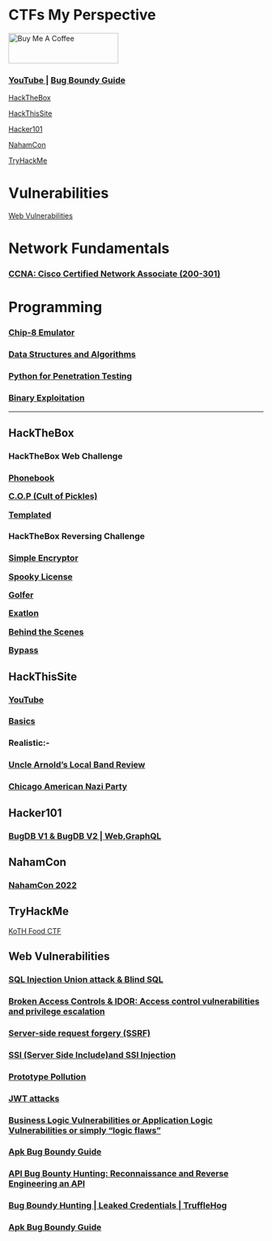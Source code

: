 # CTFs My Perspective
<a href="https://www.paypal.com/ncp/payment/7FFKGJYENL562" target="_blank"><img src="https://cdn.buymeacoffee.com/buttons/v2/default-yellow.png" alt="Buy Me A Coffee" style="height: 60px !important;width: 217px !important;" ></a>

### <a href="https://www.youtube.com/@adithyakrishna_v/videos" > YouTube </a> |   <a href="https://adithyakrishnav.blogspot.com/2024/11/bug-boundy-methodology-tools-resources.html" > Bug Boundy Guide </a>

<a href="#htb">HackTheBox</a>

<a href="#hts">HackThisSite</a>

<a href="#h101">Hacker101</a>

<a href="#nc">NahamCon</a>

<a href="#thm">TryHackMe</a>
# Vulnerabilities
<a href="#web">Web Vulnerabilities </a>

# Network Fundamentals

### <a href="https://adithyakrishnav.blogspot.com/2025/03/cisco-devises-configuration-commands.html" > CCNA: Cisco Certified Network Associate (200-301) </a>

# Programming

### <a href="https://adithyakrishnav.blogspot.com/2025/03/making-chip-8-emulator-inc.html">Chip-8 Emulator</a>
### <a href="https://github.com/AdithyakrishnaV/Data-Structures-and-Algorithms">Data Structures and Algorithms </a>
### <a href="https://github.com/AdithyakrishnaV/Python-for-Penetration-Testing">Python for Penetration Testing  </a>
### <a href="https://github.com/AdithyakrishnaV/Binary_Exploitation/tree/master">Binary Exploitation</a>
------------------------------------------

<h2 id="htb">HackTheBox</h2>

<h3>HackTheBox Web Challenge<h3>

<a href="https://adithyakrishnav.blogspot.com/2025/03/hackthebox-playlist-more-ctf-solutions.html">Phonebook</a>

<a href="https://www.youtube.com/watch?v=_x9-Zx1ueK0">C.O.P (Cult of Pickles)</a>

<a href="https://adithyakrishnav.blogspot.com/2025/03/templated-hackthebox-web-challenge-my.html">Templated</a>

<h3>HackTheBox Reversing Challenge<h3>

<a href="https://youtu.be/djhH_A0icwM?si=9dVfFOTFlBGoLFHv">Simple Encryptor</a>

<a href="https://youtu.be/lYk9K8lkU7I?si=Xfu0NuHYHggDTFXX">Spooky License</a>

<a href="https://www.youtube.com/watch?v=Ytu1Pr5Nnes">Golfer</a>

<a href="https://www.youtube.com/watch?v=LPa-z3vCu00">Exatlon</a>

<a href="https://youtu.be/IcejHzykr98?si=ry9ZLUDQfCjvQ4Im" >Behind the Scenes</a>

<a href="https://youtu.be/to8TLNyvbzg?si=Iv9zFUNMFbReayaC">Bypass</a>


<h2 id="hts">HackThisSite</h2>
  
### <a href="https://www.youtube.com/playlist?list=PL2K366VwU2XE8v6uCyljhywoMKKJFj5Og">YouTube</a>

### <a href="https://medium.com/@adithyakrishnav001/hackthissite-basics-full-b32aa0a99424">Basics</a>
  
### Realistic:-
### <a href="https://adithyakrishnav.blogspot.com/2025/03/uncle-arnolds-local-band-review.html" >Uncle Arnold’s Local Band Review</a>
### <a href="https://medium.com/@adithyakrishnav001/chicago-american-nazi-party-hackthissite-fdfaeac5c8c5" >Chicago American Nazi Party </a>

<h2 id="h101">Hacker101</h2>

### <a href="https://youtu.be/1cn-MR_mD6E?si=uNmoQoFskUkAjhs4">BugDB V1 & BugDB V2 | Web,GraphQL </a>

<h2 id="nc">NahamCon </h2>
  
### <a href="https://medium.com/@adithyakrishnav001/nahamcon-eu-ctf-2022-f030c364ec0f">NahamCon 2022</a>

<h2 id="thm">TryHackMe</h2>

<a href="https://www.youtube.com/watch?v=V3B_Ch3yEmM">KoTH Food CTF</a>

<h2 id="web">Web Vulnerabilities</h2>

### <a href="https://adithyakrishnav.blogspot.com/2025/03/sql-injection-web-security-academy.html" target="_blank" >SQL Injection Union attack & Blind SQL</a>

### <a href="https://adithyakrishnav.blogspot.com/2025/03/broken-access-controls-idor-access.html" target="_blank" >Broken Access Controls & IDOR: Access control vulnerabilities and privilege escalation</a>

### <a href="https://adithyakrishnav.blogspot.com/2025/03/server-side-request-forgery-ssrf.html">Server-side request forgery (SSRF)</a>

### <a href="https://adithyakrishnav.blogspot.com/2025/03/ssi-server-side-includeand-ssi-injection.html">SSI (Server Side Include)and SSI Injection</a>

### <a href="https://adithyakrishnav.blogspot.com/2025/03/prototype-pollution.html"> Prototype Pollution</a>

### <a href="https://adithyakrishnav.blogspot.com/2025/03/jwt-attacks-everything-you-need-to-know.html">JWT attacks </a>

### <a href="https://adithyakrishnav.blogspot.com/2025/03/business-logic-vulnerabilities-or.html" >Business Logic Vulnerabilities or Application Logic Vulnerabilities or simply “logic flaws” </a>

### <a href="https://adithyakrishnav.blogspot.com/2025/03/apk-bug-boundy-guide.html" > Apk Bug Boundy Guide</a>

### <a href="https://www.youtube.com/watch?v=LST7FuCwb3Q" > API Bug Bounty Hunting: Reconnaissance and Reverse Engineering an API</a>

### <a href="https://www.youtube.com/watch?v=ULaOL_LLWcs">Bug Boundy Hunting | Leaked Credentials | TruffleHog </a>

### <a href="https://medium.com/towardsdev/apk-bug-boundy-guide-7968d04baf7e"> Apk Bug Boundy Guide </a>

